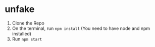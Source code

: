 # unfake

1) Clone the Repo
2) On the terminal, run `npm install` (You need to have node and npm installed)
3) Run `npm start`

